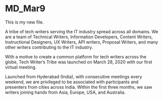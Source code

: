 # MD_Mar9
This is my new file.

A tribe of tech writers serving the IT industry spread across all domains. We are a team of Technical Writers, Information Developers, Content Writers, Instructional Designers, UX Writers, API writers, Proposal Writers, and many other writers contributing to the IT industry.

 
With a motive to create a common platform for tech writers across the globe, Tech Writer’s Tribe was launched on March 28, 2020 with our first virtual meeting.  


Launched from Hyderabad (India), with consecutive meetings every weekend, we are privileged to be associated with participants and presenters from cities across India. Within the first three months, we saw writers joining hands from Asia, Europe, USA, and Australia.  
